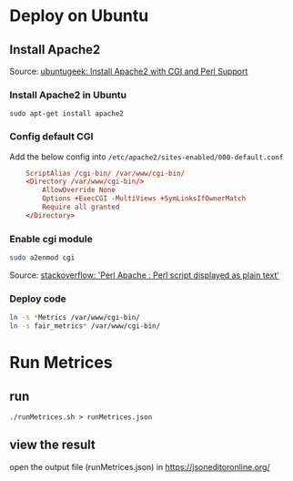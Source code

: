 Deploy on Ubuntu
===

## Install Apache2
Source: [ubuntugeek: Install Apache2 with CGI and Perl Support](http://www.ubuntugeek.com/how-to-install-apache2-webserver-with-phpcgi-and-perl-support-in-ubuntu-server.html)

### Install Apache2 in Ubuntu
`sudo apt-get install apache2`

### Config default CGI
Add the below config into `/etc/apache2/sites-enabled/000-default.conf`
```conf
    ScriptAlias /cgi-bin/ /var/www/cgi-bin/
    <Directory /var/www/cgi-bin/>
	    AllowOverride None
		Options +ExecCGI -MultiViews +SymLinksIfOwnerMatch
		Require all granted
    </Directory>
```
### Enable cgi module
```bash
sudo a2enmod cgi
```
Source: [stackoverflow: 'Perl Apache : Perl script displayed as plain text'](https://stackoverflow.com/questions/14792978/perl-apache-perl-script-displayed-as-plain-text)

### Deploy code
```bash
ln -s *Metrics /var/www/cgi-bin/
ln -s fair_metrics* /var/www/cgi-bin/
```

Run Metrices
===
## run
`./runMetrices.sh > runMetrices.json `
## view the result
open the output file (runMetrices.json) in https://jsoneditoronline.org/